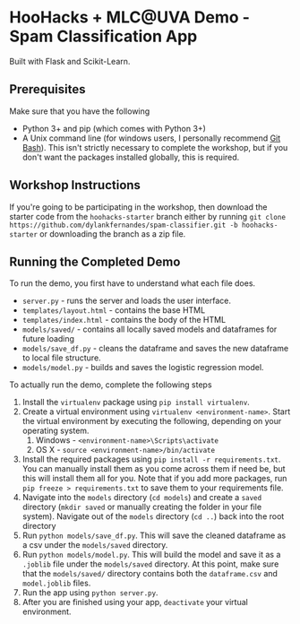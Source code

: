 # HooHacks + MLC@UVA Demo - Spam Classification App
Built with Flask and Scikit-Learn.

## Prerequisites
Make sure that you have the following
* Python 3+ and pip (which comes with Python 3+)
* A Unix command line (for windows users, I personally recommend [Git Bash](https://gitforwindows.org/)). This isn't strictly necessary to complete the workshop, but if you don't want the packages installed globally, this is required.

## Workshop Instructions
If you're going to be participating in the workshop, then download the starter code from the `hoohacks-starter` branch either by running `git clone https://github.com/dylankfernandes/spam-classifier.git -b hoohacks-starter` or downloading the branch as a zip file.

## Running the Completed Demo
To run the demo, you first have to understand what each file does.
* `server.py` - runs the server and loads the user interface.
* `templates/layout.html` - contains the base HTML
* `templates/index.html` - contains the body of the HTML
* `models/saved/` - contains all locally saved models and dataframes for future loading
* `models/save_df.py` - cleans the dataframe and saves the new dataframe to local file structure.
* `models/model.py` - builds and saves the logistic regression model.

To actually run the demo, complete the following steps
1. Install the `virtualenv` package using `pip install virtualenv`.
2. Create a virtual environment using `virtualenv <environment-name>`. Start the virtual environment by executing the following, depending on your operating system.
   1. Windows - `<environment-name>\Scripts\activate`
   2. OS X - `source <environment-name>/bin/activate`
3. Install the required packages using `pip install -r requirements.txt`. You can manually install them as you come across them if need be, but this will install them all for you. Note that if you add more packages, run `pip freeze > requirements.txt` to save them to your requirements file.
4. Navigate into the `models` directory (`cd models`) and create a `saved` directory (`mkdir saved` or manually creating the folder in your file system). Navigate out of the `models` directory (`cd ..`) back into the root directory
5. Run `python models/save_df.py`. This will save the cleaned dataframe as a csv under the `models/saved` directory.
6. Run `python models/model.py`. This will build the model and save it as a `.joblib` file under the `models/saved` directory. At this point, make sure that the `models/saved/` directory contains both the `dataframe.csv` and `model.joblib` files.
7. Run the app using `python server.py`.
8. After you are finished using your app, `deactivate` your virtual environment.